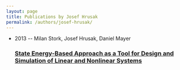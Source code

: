 ```yaml
---
layout: page
title: Publications by Josef Hrusak
permalink: /authors/josef-hrusak/
---
```


<ul class="post-list">
<li><span class='post-meta'>2013 -- Milan Stork, Josef Hrusak, Daniel Mayer</span><h3><a class='post-link' href='../../state-energy-based-approach-as-a-tool-for-design-and-simulation-of-linear-and-nonlinear-systems'>State Energy-Based Approach as a Tool for Design and Simulation of Linear and Nonlinear Systems</a></h3></li>

</ul>

